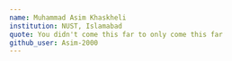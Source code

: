 ```yaml
---
name: Muhammad Asim Khaskheli
institution: NUST, Islamabad
quote: You didn't come this far to only come this far
github_user: Asim-2000
---
```

